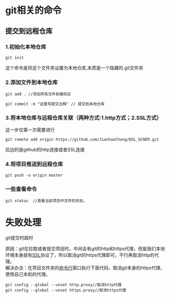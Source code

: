 # git相关的命令



## 提交到远程仓库



### 1.初始化本地仓库

``` shell
git init
```

这个命令是将这个文件夹设置为本地仓库,本质是一个隐藏的.git文件夹

### 2.添加文件到本地仓库

```shell
git add . //添加所有文件到缓存区

git commit -m "这里写提交注释" // 提交到本地仓库
```

### 3.将本地仓库与远程仓库关联（两种方式:1.http方式；2.SSL方式）

这一步仅第一次需要进行

```shell
git remote add origin https://github.com/JianhaoChung/DGL_GCNER.git
```

后边的是github的http连接或者SSL连接

### 4.将项目推送到远程仓库

```shell
git push -u origin master
```



### 一些查看命令

```shell
git status  //查看当前项目中文件的状态。
```


# 失败处理

git提交时超时

原因：git在拉取或者提交项目时，中间会有git的http和https代理，但是我们本地环境本身就有[SSL](https://so.csdn.net/so/search?q=SSL&spm=1001.2101.3001.7020)协议了，所以取消git的https代理即可，不行再取消http的代理。  
解决办法：在项目文件夹的[命令行](https://so.csdn.net/so/search?q=%E5%91%BD%E4%BB%A4%E8%A1%8C&spm=1001.2101.3001.7020)窗口执行下面代码，取消git本身的https代理，使用自己本机的代理。

```shell
git config --global --unset http.proxy//取消http代理
git config --global --unset https.proxy//取消https代理 
```